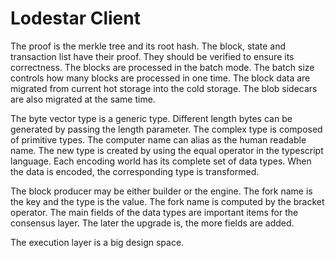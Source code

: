# Lodestar Client

The proof is the merkle tree and its root hash. The block, state and transaction list have their proof. They should be verified to ensure its correctness. The blocks are processed in the batch mode. The batch size controls how many blocks are processed in one time. The block data are migrated from current hot storage into the cold storage. The blob sidecars are also migrated at the same time. 

The byte vector type is a generic type. Different length bytes can be generated by passing the length parameter. The complex type is composed of primitive types. The computer name can alias as the human readable name. The new type is created by using the equal operator in the typescript language. Each encoding world has its complete set of data types. When the data is encoded, the corresponding type is transformed. 

The block producer may be either builder or the engine. The fork name is the key and the type is the value. The fork name is computed by the bracket operator. The main fields of the data types are important items for the consensus layer. The later the upgrade is, the more fields are added. 

The execution layer is a big design space. 
